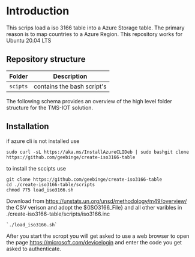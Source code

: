 # Introduction

This scrips load a iso 3166 table into a Azure Storage table. The primary reason is to map countries to a Azure Region. This repository works for Ubuntu 20.04 LTS

## Repository structure


| Folder   | Description                |
| ---------- | ---------------------------- |
| `scipts` | contains the bash script's |

The following schema provides an overview of the high level folder structure for the TMS-IOT solution.

## Installation

if azure cli is not installed use

```
sudo curl -sL https://aka.ms/InstallAzureCLIDeb | sudo bashgit clone https://github.com/geebinge/create-iso3166-table
```

to install the sccipts use

```
git clone https://github.com/geebinge/create-iso3166-table
cd ./create-iso3166-table/scripts
chmod 775 load_iso3166.sh
```

Download from https://unstats.un.org/unsd/methodology/m49/overview/ the CSV verison and
adopt the ${ISO3166_File} and all other varibles in ./create-iso3166-table/scripts/iso3166.inc

```
`./load_iso3166.sh`
```

After you start the scropt you will get asked to use a web browser to open the page https://microsoft.com/devicelogin and enter the code you get asked to authenticate.
